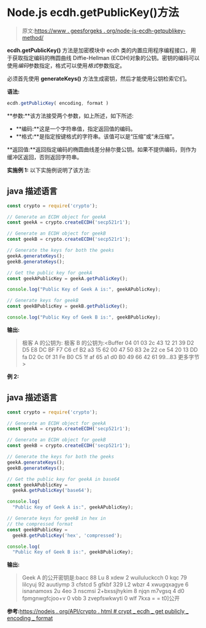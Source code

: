 # Node.js ecdh.getPublicKey()方法

> 原文:[https://www . geesforgeks . org/node-js-ecdh-getpublikey-method/](https://www.geeksforgeeks.org/node-js-ecdh-getpublickey-method/)

**ecdh.getPublicKey()** 方法是加密模块中 ecdh 类的内置应用程序编程接口，用于获取指定编码的椭圆曲线 Diffie-Hellman (ECDH)对象的公钥。密钥的编码可以使用*编码*参数指定，格式可以使用*格式*参数指定。

必须首先使用 **generateKeys()** 方法生成密钥，然后才能使用公钥检索它们。

**语法:**

```js
ecdh.getPublicKey( encoding, format )
```

**参数:**该方法接受两个参数，如上所述，如下所述:

*   **编码:**这是一个字符串值，指定返回值的编码。
*   **格式:**是指定按键格式的字符串。该值可以是“压缩”或“未压缩”。

**返回值:**返回指定编码的椭圆曲线差分赫尔曼公钥。如果不提供编码，则作为缓冲区返回，否则返回字符串。

**实施例 1:** 以下实施例说明了该方法:

## java 描述语言

```js
const crypto = require('crypto');

// Generate an ECDH object for geekA
const geekA = crypto.createECDH('secp521r1');

// Generate an ECDH object for geekB
const geekB = crypto.createECDH('secp521r1');

// Generate the keys for both the geeks
geekA.generateKeys();
geekB.generateKeys();

// Get the public key for geekA
const geekAPublicKey = geekA.getPublicKey();

console.log("Public Key of Geek A is:", geekAPublicKey);

// Generate keys for geekB
const geekBPublicKey = geekB.getPublicKey();

console.log("Public Key of Geek B is:", geekBPublicKey);
```

**输出:**

> 极客 A 的公钥为: <buffer d4="" a4="" ef="" a2="" e6="" bd="" a6="" fe="" a7="" e2="" e7="" ce="" ae="" cc="" f3="" ad="" ab="" more="" bytes="">极客 B 的公钥为:<Buffer 04 01 03 2c 43 12 21 39 D2 D5 E8 DC BF F7 C6 cf B2 a3 15 62 00 47 50 83 2e 22 ce 54 20 13 DD fa D2 0c 0f 31 Fe B0 C5 1f af 65 a1 d0 B0 49 66 42 61 99…83 更多字节></buffer>

**例 2:**

## java 描述语言

```js
const crypto = require('crypto');

// Generate an ECDH object for geekA
const geekA = crypto.createECDH('secp521r1');

// Generate an ECDH object for geekB
const geekB = crypto.createECDH('secp521r1');

// Generate the keys for both the geeks
geekA.generateKeys();
geekB.generateKeys();

// Get the public key for geekA in base64
const geekAPublicKey = 
  geekA.getPublicKey('base64');

console.log(
  "Public Key of Geek A is:", geekAPublicKey);

// Generate keys for geekB in hex in
// the compressed format
const geekBPublicKey =
  geekB.getPublicKey('hex', 'compressed');

console.log(
  "Public Key of Geek B is:", geekBPublicKey);
```

**输出:**

> Geek A 的公开密钥是:bacc 88 Lu 8 xdew 2 wuiluluckcch 0 kqc 79 lilcyuj 92 auutiymp 3 cfstcd 5 gfkbf 329 L2 wbzr 4 xwugqxagye 6 isnanamoxs 2u 4eo 3 nscmsi 2+bxssjhykim 8 njqn m7vgsq 4 d0 fpmgnwgfcjoo+v 0 vbb 3 zvepfswkwyti 0 wlf 7kxa = = t0]公开

**参考:**[https://nodejs . org/API/crypto . html # crypt _ ecdh _ get publicly _ encoding _ format](https://nodejs.org/api/crypto.html#crypto_ecdh_getpublickey_encoding_format)